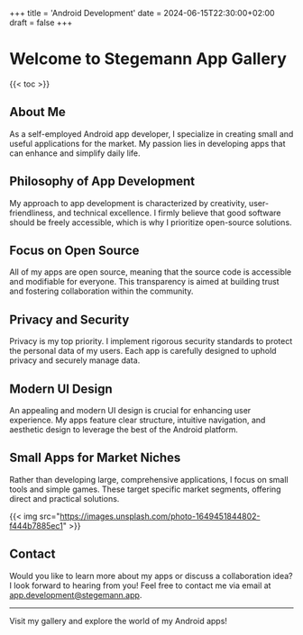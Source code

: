 +++
title = 'Android Development'
date = 2024-06-15T22:30:00+02:00
draft = false
+++
# Welcome to Stegemann App Gallery

{{< toc >}}

## About Me

As a self-employed Android app developer, I specialize in creating small and useful applications for the market. My passion lies in developing apps that can enhance and simplify daily life.

## Philosophy of App Development

My approach to app development is characterized by creativity, user-friendliness, and technical excellence. I firmly believe that good software should be freely accessible, which is why I prioritize open-source solutions.

## Focus on Open Source

All of my apps are open source, meaning that the source code is accessible and modifiable for everyone. This transparency is aimed at building trust and fostering collaboration within the community.

## Privacy and Security

Privacy is my top priority. I implement rigorous security standards to protect the personal data of my users. Each app is carefully designed to uphold privacy and securely manage data.

## Modern UI Design

An appealing and modern UI design is crucial for enhancing user experience. My apps feature clear structure, intuitive navigation, and aesthetic design to leverage the best of the Android platform.

## Small Apps for Market Niches

Rather than developing large, comprehensive applications, I focus on small tools and simple games. These target specific market segments, offering direct and practical solutions.

{{< img src="https://images.unsplash.com/photo-1649451844802-f444b7885ec1" >}}

## Contact

Would you like to learn more about my apps or discuss a collaboration idea? I look forward to hearing from you! Feel free to contact me via email at app.development@stegemann.app.

---
Visit my gallery and explore the world of my Android apps!
